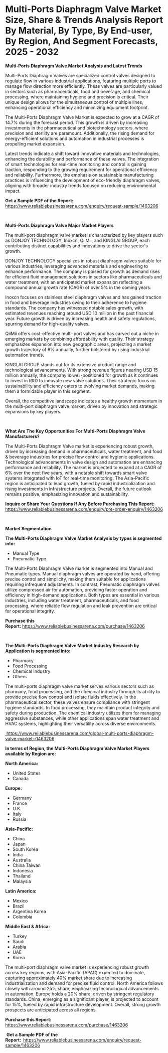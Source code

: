 <p><h1>Multi-Ports Diaphragm Valve Market Size, Share & Trends Analysis Report By Material, By Type, By End-user, By Region, And Segment Forecasts, 2025 - 2032</h1></p><p><strong>Multi-Ports Diaphragm Valve Market Analysis and Latest Trends</strong></p>
<p><p>Multi-Ports Diaphragm Valves are specialized control valves designed to regulate flow in various industrial applications, featuring multiple ports to manage flow direction more efficiently. These valves are particularly valued in sectors such as pharmaceuticals, food and beverage, and chemical processing, where maintaining hygiene and precision is critical. Their unique design allows for the simultaneous control of multiple lines, enhancing operational efficiency and minimizing equipment footprint.</p><p>The Multi-Ports Diaphragm Valve Market is expected to grow at a CAGR of 14.7% during the forecast period. This growth is driven by increasing investments in the pharmaceutical and biotechnology sectors, where precision and sterility are paramount. Additionally, the rising demand for energy-efficient solutions and automation in industrial processes is propelling market expansion. </p><p>Latest trends indicate a shift toward innovative materials and technologies, enhancing the durability and performance of these valves. The integration of smart technologies for real-time monitoring and control is gaining traction, responding to the growing requirement for operational efficiency and reliability. Furthermore, the emphasis on sustainable manufacturing practices is influencing the development of eco-friendly diaphragm valves, aligning with broader industry trends focused on reducing environmental impact.</p></p>
<p><strong>Get a Sample PDF of the Report:&nbsp;</strong> <a href="https://www.reliablebusinessarena.com/enquiry/request-sample/1463206?utm_campaign=3067&utm_medium=2&utm_source=Github&utm_content=ia&utm_term=16042025&utm_id=multi-ports-diaphragm-valve">https://www.reliablebusinessarena.com/enquiry/request-sample/1463206</a></p>
<p>&nbsp;</p>
<p><strong>Multi-Ports Diaphragm Valve Major Market Players</strong></p>
<p><p>The multi-port diaphragm valve market is characterized by key players such as DONJOY TECHNOLOGY, Inoxcn, QiiMii, and KINGLAI GROUP, each contributing distinct capabilities and innovations to drive the sector's growth. </p><p>DONJOY TECHNOLOGY specializes in robust diaphragm valves suitable for various industries, leveraging advanced materials and engineering to enhance performance. The company is poised for growth as demand rises for efficient fluid management solutions in sectors like pharmaceuticals and water treatment, with an anticipated market expansion reflecting a compound annual growth rate (CAGR) of over 5% in the coming years.</p><p>Inoxcn focuses on stainless steel diaphragm valves and has gained traction in food and beverage industries owing to their adherence to hygiene standards. The company has witnessed notable sales growth, with estimated revenues reaching around USD 10 million in the past financial year. Future growth is driven by increasing health and safety regulations, spurring demand for high-quality valves.</p><p>QiiMii offers cost-effective multi-port valves and has carved out a niche in emerging markets by combining affordability with quality. Their strategy emphasizes expansion into new geographic areas, projecting a market growth trajectory of 6% annually, further bolstered by rising industrial automation trends.</p><p>KINGLAI GROUP stands out for its extensive product range and technological advancements. With strong revenue figures nearing USD 15 million annually, the company is well-positioned for growth as it continues to invest in R&D to innovate new valve solutions. Their strategic focus on sustainability and efficiency caters to evolving market demands, making them a formidable player in this segment.</p><p>Overall, the competitive landscape indicates a healthy growth momentum in the multi-port diaphragm valve market, driven by innovation and strategic expansions by key players.</p></p>
<p>&nbsp;</p>
<p><strong>What Are The Key Opportunities For Multi-Ports Diaphragm Valve Manufacturers?</strong></p>
<p><p>The Multi-Ports Diaphragm Valve market is experiencing robust growth, driven by increasing demand in pharmaceuticals, water treatment, and food & beverage industries for precise flow control and hygienic applications. Technological advancements in valve design and automation are enhancing performance and reliability. The market is projected to expand at a CAGR of 6% over the next five years, with a notable shift towards smart valve systems integrated with IoT for real-time monitoring. The Asia-Pacific region is anticipated to lead growth, fueled by rapid industrialization and rising investments in infrastructure projects. Overall, the future outlook remains positive, emphasizing innovation and sustainability.</p></p>
<p><strong>Inquire or Share Your Questions If Any Before Purchasing This Report:</strong> <a href="https://www.reliablebusinessarena.com/enquiry/pre-order-enquiry/1463206?utm_campaign=3067&utm_medium=2&utm_source=Github&utm_content=ia&utm_term=16042025&utm_id=multi-ports-diaphragm-valve">https://www.reliablebusinessarena.com/enquiry/pre-order-enquiry/1463206</a></p>
<p>&nbsp;</p>
<p><strong>Market Segmentation</strong></p>
<p><strong>The Multi-Ports Diaphragm Valve Market Analysis by types is segmented into:</strong></p>
<p><ul><li>Manual Type</li><li>Pneumatic Type</li></ul></p>
<p><p>The Multi-Ports Diaphragm Valve market is segmented into Manual and Pneumatic types. Manual diaphragm valves are operated by hand, offering precise control and simplicity, making them suitable for applications requiring infrequent adjustments. In contrast, Pneumatic diaphragm valves utilize compressed air for automation, providing faster operation and efficiency in high-demand applications. Both types are essential in various industries, including water treatment, pharmaceuticals, and food processing, where reliable flow regulation and leak prevention are critical for operational integrity.</p></p>
<p><strong>Purchase this Report:&nbsp;</strong><a href="https://www.reliablebusinessarena.com/purchase/1463206?utm_campaign=3067&utm_medium=2&utm_source=Github&utm_content=ia&utm_term=16042025&utm_id=multi-ports-diaphragm-valve">https://www.reliablebusinessarena.com/purchase/1463206</a></p>
<p>&nbsp;</p>
<p><strong>The Multi-Ports Diaphragm Valve Market Industry Research by Application is segmented into:</strong></p>
<p><ul><li>Pharmacy</li><li>Food Processing</li><li>Chemical Industry</li><li>Others</li></ul></p>
<p><p>The multi-ports diaphragm valve market serves various sectors such as pharmacy, food processing, and the chemical industry through its ability to provide precise flow control and isolate fluids effectively. In the pharmaceutical sector, these valves ensure compliance with stringent hygiene standards. In food processing, they maintain product integrity and safety during production. The chemical industry utilizes them for managing aggressive substances, while other applications span water treatment and HVAC systems, highlighting their versatility across diverse environments.</p></p>
<p><a href="https://www.reliablebusinessarena.com/global-multi-ports-diaphragm-valve-market-r1463206?utm_campaign=3067&utm_medium=2&utm_source=Github&utm_content=ia&utm_term=16042025&utm_id=multi-ports-diaphragm-valve">&nbsp;https://www.reliablebusinessarena.com/global-multi-ports-diaphragm-valve-market-r1463206</a></p>
<p><strong>In terms of Region, the Multi-Ports Diaphragm Valve Market Players available by Region are:</strong></p>
<p>
    <p> <strong> North America: </strong>
        <ul>
            <li>United States</li>
            <li>Canada</li>
        </ul>
        </p> 
    <p> <strong> Europe: </strong>
        <ul>
            <li>Germany</li>
            <li>France</li>
            <li>U.K.</li>
            <li>Italy</li>
            <li>Russia</li>
        </ul>
        </p> 
    <p> <strong> Asia-Pacific: </strong>
        <ul>
            <li>China</li>
            <li>Japan</li>
            <li>South Korea</li>
            <li>India</li>
            <li>Australia</li>
            <li>China Taiwan</li>
            <li>Indonesia</li>
            <li>Thailand</li>
            <li>Malaysia</li>
        </ul>
        </p> 
    <p> <strong> Latin America: </strong>
        <ul>
            <li>Mexico</li>
            <li>Brazil</li>
            <li>Argentina Korea</li>
            <li>Colombia</li>
        </ul>
        </p> 
    <p> <strong> Middle East & Africa: </strong>
        <ul>
            <li>Turkey</li>
            <li>Saudi</li>
            <li>Arabia</li>
            <li>UAE</li>
            <li>Korea</li>
        </ul>
    </p>
    </p>
<p><p>The multi-port diaphragm valve market is experiencing robust growth across key regions, with Asia-Pacific (APAC) expected to dominate, capturing approximately 40% market share due to increasing industrialization and demand for precise fluid control. North America follows closely with around 25% share, emphasizing technological advancements in automation. Europe holds a 20% share, driven by stringent regulatory standards. China, emerging as a significant player, is projected to account for 15%, fueled by rapid infrastructure development. Overall, strong growth prospects are anticipated across all regions.</p></p>
<p><strong>Purchase this Report: </strong><a href="https://www.reliablebusinessarena.com/purchase/1463206?utm_campaign=3067&utm_medium=2&utm_source=Github&utm_content=ia&utm_term=16042025&utm_id=multi-ports-diaphragm-valve">https://www.reliablebusinessarena.com/purchase/1463206</a></p>
<p>&nbsp;<strong>Get a Sample PDF of the Report:&nbsp;&nbsp;</strong><a href="https://www.reliablebusinessarena.com/enquiry/request-sample/1463206?utm_campaign=3067&utm_medium=2&utm_source=Github&utm_content=ia&utm_term=16042025&utm_id=multi-ports-diaphragm-valve">https://www.reliablebusinessarena.com/enquiry/request-sample/1463206</a></p>
<p><strong></strong></p>
<p><p></p><p></p><p></p></p>